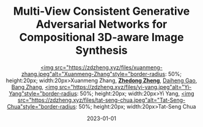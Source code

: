 ---
title: "Multi-View Consistent Generative Adversarial Networks for Compositional 3D-aware Image Synthesis"
collection: publications
permalink: /publication/Multi-Vi2023
date: 2023-01-01
doi: 
keywords: 
venue: 'IJCV'
paperurl: 'https://zdzheng.xyz/files/Zhang_MVCGAN.pdf'
author: '<a href="https://zdzheng.xyz/authors/Xuanmeng-Zhang" class="author"> <img src="https://zdzheng.xyz/files/xuanmeng-zhang.jpeg"alt="Xuanmeng-Zhang"style="border-radius: 50%; height:20px; width:20px>Xuanmeng Zhang</a>, <strong><a href="https://zdzheng.xyz/authors/Zhedong-Zheng" class="author">Zhedong Zheng</a></strong>, <a href="https://zdzheng.xyz/authors/Daiheng-Gao" class="author">Daiheng Gao</a>, <a href="https://zdzheng.xyz/authors/Bang-Zhang" class="author">Bang Zhang</a>, <a href="https://zdzheng.xyz/authors/Yi-Yang" class="author"> <img src="https://zdzheng.xyz/files/yi-yang.jpeg"alt="Yi-Yang"style="border-radius: 50%; height:20px; width:20px>Yi Yang</a>, <a href="https://zdzheng.xyz/authors/Tat-Seng-Chua" class="author"> <img src="https://zdzheng.xyz/files/tat-seng-chua.jpeg"alt="Tat-Seng-Chua"style="border-radius: 50%; height:20px; width:20px>Tat-Seng Chua</a>'
sqlauthor: 'Xuanmeng Zhang, Zhedong Zheng, Daiheng Gao, Bang Zhang, Yi Yang, Tat Seng Chua, '
citation: ' Xuanmeng Zhang,  Zhedong Zheng,  Daiheng Gao,  Bang Zhang,  Yi Yang,  Tat-Seng Chua, &quot;Multi-View Consistent Generative Adversarial Networks for Compositional 3D-aware Image Synthesis.&quot; IJCV, 2023.'
pub_year: '2023'
bib: >
    @article{zhang2023multiview,<br>author = "Zhang, Xuanmeng and Zheng, Zhedong and Gao, Daiheng and Zhang, Bang and Yang, Yi and Chua, Tat-Seng",<br>title = "Multi-View Consistent Generative Adversarial Networks for Compositional 3D-aware Image Synthesis",<br>journal = "IJCV",<br>url = "https://zdzheng.xyz/files/Zhang\_MVCGAN.pdf",<br>year = "2023"
    }

---